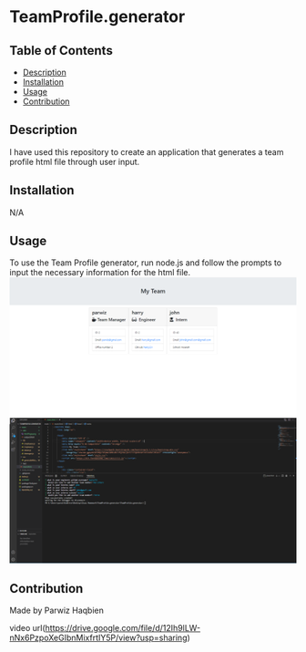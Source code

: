 # TeamProfile.generator

## Table of Contents
- [Description](#description)
- [Installation](#installation)
- [Usage](#usage)
- [Contribution](#contribution)

## Description
I have used this repository to create an application that generates a team profile html file through user input.

## Installation
N/A

## Usage
To use the Team Profile generator, run node.js and follow the prompts to input the necessary information for the html file.
![App Screenshot](https://github.com/Parwiz-Haqbien/TeamProfile.generator/blob/main/main/dist/htmlPage.png?raw=true
)
![App Screenshot](https://github.com/Parwiz-Haqbien/TeamProfile.generator/blob/main/main/dist/terminal.png?raw=true)
## Contribution
Made by Parwiz Haqbien

video url(https://drive.google.com/file/d/12Ih9lLW-nNx6PzpoXeGIbnMixfrtIY5P/view?usp=sharing)
